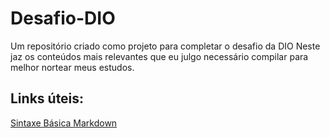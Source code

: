 # Desafio-DIO
Um repositório criado como projeto para completar o desafio da DIO
Neste jaz os conteúdos mais relevantes que eu julgo necessário compilar para melhor nortear meus estudos.

## Links úteis:

[Sintaxe Básica Markdown](https://www.markdownguide.org/basic-syntax/)
